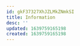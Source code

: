 ```yaml
---
id: gkF37327XhJZLMkZNmkSI
title: Information
desc: ''
updated: 1639759165198
created: 1639759165198
---
```


